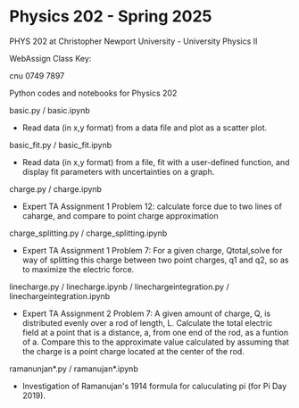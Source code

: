 # Physics 202 - Spring 2025
PHYS 202 at Christopher Newport University - University Physics II


WebAssign Class Key:

cnu 0749 7897


Python codes and notebooks for Physics 202

basic.py / basic.ipynb

- Read data (in x,y format) from a data file and plot as a scatter plot.

basic_fit.py / basic_fit.ipynb

- Read data (in x,y format) from a file, fit with a user-defined function, and display fit parameters with uncertainties on a graph.

charge.py / charge.ipynb

- Expert TA Assignment 1 Problem 12:  calculate force due to two lines of caharge, and compare to point charge approximation

charge_splitting.py / charge_splitting.ipynb

- Expert TA Assignment 1 Problem 7:  For a given charge, Qtotal,solve for way of splitting this charge between two point charges, q1 and q2, so as to maximize the electric force. 

linecharge.py / linecharge.ipynb / linechargeintegration.py / linechargeintegration.ipynb

- Expert TA Assignment 2 Problem 7:  A given amount of charge, Q, is distributed evenly over a rod of length, L.  Calculate the total electric field at a point that is a distance, a, from one end of the rod, as a funtion of a.  Compare this to the approximate value calculated by assuming that the charge is a point charge located at the center of the rod.

ramanunjan*.py / ramanujan*.ipynb

- Investigation of Ramanujan's 1914 formula for caluculating pi (for Pi Day 2019). 
